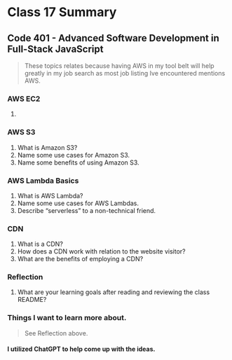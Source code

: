 # Class 17 Summary
## Code 401 - Advanced Software Development in Full-Stack JavaScript

> These topics relates because having AWS in my tool belt will help greatly in my job search as most job listing Ive encountered mentions AWS.

### AWS EC2
1. 

### AWS S3
1. What is Amazon S3?
2. Name some use cases for Amazon S3.
3. Name some benefits of using Amazon S3.

### AWS Lambda Basics
1. What is AWS Lambda?
2. Name some use cases for AWS Lambdas.
3. Describe “serverless” to a non-technical friend.

### CDN
1. What is a CDN?
2. How does a CDN work with relation to the website visitor?
3. What are the benefits of employing a CDN?

### Reflection
1. What are your learning goals after reading and reviewing the class README?

### Things I want to learn more about.
> See Reflection above.

#### I utilized ChatGPT to help come up with the ideas.
